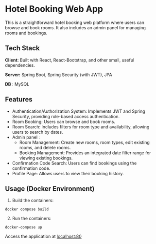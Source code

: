 # Hotel Booking Web App

This is a straightforward hotel booking web platform where users can browse and book rooms. It also includes an admin panel for managing rooms and bookings.

## Tech Stack

**Client:** Built with React, React-Bootstrap, and other small, useful dependencies.

**Server:** Spring Boot, Spring Security (with JWT), JPA

**DB** : MySQL

## Features

- Authentication/Authorization System: Implements JWT and Spring Security, providing role-based access authentication.
- Room Booking: Users can browse and book rooms.
- Room Search: Includes filters for room type and availability, allowing users to search by dates.
- Admin panel :
  - Room Management: Create new rooms, room types, edit existing rooms, and delete rooms.
  - Booking Management: Provides an integrated date filter range for viewing existing bookings.
- Confirmation Code Search: Users can find bookings using the confirmation code.
- Profile Page: Allows users to view their booking history.

## Usage (Docker Environment)

1. Build the containers:

```
docker compose build
```

2. Run the containers:

```
docker-compose up
```

Access the application at [localhost:80](localhost:80)
